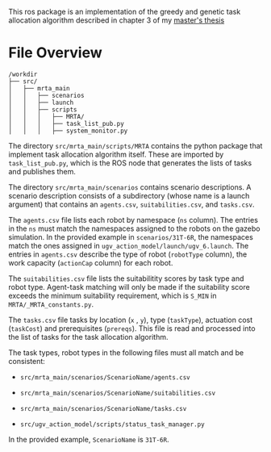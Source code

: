This ros package is an implementation of the greedy and genetic task allocation algorithm described in chapter 3 of my [master's thesis](https://github.com/albud187/optimized_task_coord/blob/main/.thesis/Budiman_Alfa_2023_Thesis.pdf)


# File Overview
```
/workdir
├── src/
│   ├── mrta_main
│   │   ├── scenarios
│   │   ├── launch
│   │   ├── scripts
│   │   │   ├── MRTA/
│   │   │   ├── task_list_pub.py
│   │   │   ├── system_monitor.py
```

The directory `src/mrta_main/scripts/MRTA` contains the python package that implement task allocation algorithm itself. These are imported by `task_list_pub.py`, which is the ROS node that generates the lists of tasks and publishes them.

The directory `src/mrta_main/scenarios` contains scenario descriptions. A scenario description consists of a subdirectory (whose name is a launch argument) that contains an `agents.csv`, `suitabilities.csv`, and `tasks.csv`.

The  `agents.csv` file lists each robot by namespace (`ns` column). The entries in the `ns` must match the namespaces assigned to the robots on the gazebo simulation. In the provided example in `scenarios/31T-6R`, the namespaces match the ones assigned in `ugv_action_model/launch/ugv_6.launch`. The entries in `agents.csv` describe the type of robot (`robotType` column), the work capacity (`actionCap` column) for each robot.

The `suitabilities.csv` file lists the suitabilitity scores by task type and robot type. Agent-task matching will only be made if the suitability score exceeds the minimum suitability requirement, which is `S_MIN` in `MRTA/_MRTA_constants.py`.

The `tasks.csv` file tasks by location (`x` , `y`), type (`taskType`), actuation cost (`taskCost`) and prerequisites (`prereqs`). This file is read and processed into the list of tasks for the task allocation algorithm.

The task types, robot types in the following files must all match and be consistent:

- `src/mrta_main/scenarios/ScenarioName/agents.csv`
  
- `src/mrta_main/scenarios/ScenarioName/suitabilities.csv`
  
- `src/mrta_main/scenarios/ScenarioName/tasks.csv`
  
- `src/ugv_action_model/scripts/status_task_manager.py`

In the provided example, `ScenarioName` is `31T-6R`.
 
